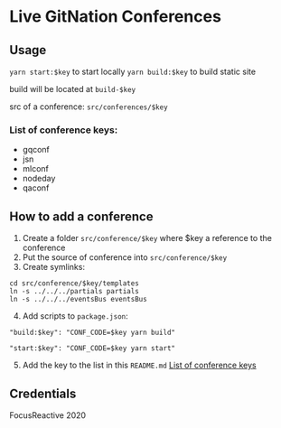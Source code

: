 # Live GitNation Conferences

## Usage

`yarn start:$key` to start locally
`yarn build:$key` to build static site

build will be located at `build-$key`

src of a conference: `src/conferences/$key`

### List of conference keys:

- gqconf
- jsn
- mlconf
- nodeday
- qaconf

## How to add a conference

1. Create a folder `src/conference/$key` where $key a reference to the conference
2. Put the source of conference into `src/conference/$key`
3. Create symlinks:

```shell
cd src/conference/$key/templates
ln -s ../../../partials partials
ln -s ../../../eventsBus eventsBus
```

4. Add scripts to `package.json`:

`"build:$key": "CONF_CODE=$key yarn build"`

`"start:$key": "CONF_CODE=$key yarn start"`

5. Add the key to the list in this `README.md` [List of conference keys](#list-of-conference-keys)


## Credentials

FocusReactive 2020
